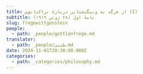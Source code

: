 ```yaml
---
title: از فرگه به وینگنشتاین دربارهٔ تراکتاتوس (I)
subtitle: نامهٔ اول (۲۸ ژوئن ۱۹۱۹)
slug: fregewittgenstein
people:
  - path: _people/gottlonfrege.md
translator:
  - path: _people/طیبی.md
date: 2024-11-01T20:30:00.000Z
categories:
  - path: _categories/philosophy.md
---
```




